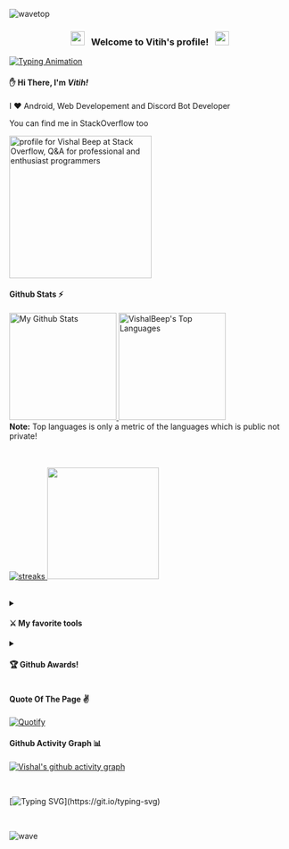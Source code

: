![wavetop](https://user-images.githubusercontent.com/82146140/177695541-fbee7a11-8763-49a8-a520-416cc9a5b97c.svg)

<h3 align="center">
  <img src="https://emoji.discord.st/emojis/768b108d-274f-4f44-a634-8477b16efce7.gif" width="25">
  &nbsp; Welcome to Vitih's profile! &nbsp;
  <img src="https://emoji.discord.st/emojis/768b108d-274f-4f44-a634-8477b16efce7.gif" width="25">
</h3>

[![Typing Animation](https://readme-typing-svg.herokuapp.com?lines=Hey!+It's+Me!;I'm+a++Android+Developer;I'm+a+Web+Developer;I+love+Java+and+Javascript+;I+Like+React+Too)](https://git.io/typing-svg)

 #### ✋ Hi There, I'm <b><i>Vitih!</i></b>

 I ❤ Android, Web Developement and Discord Bot Developer
 
 You can find me in StackOverflow too
 
 <a href="https://stackoverflow.com/users/22055784/vitih?tab=profile"><img src="https://stackoverflow.com/users/flair/15739040.png" width="255" alt="profile for Vishal Beep at Stack Overflow, Q&amp;A for professional and enthusiast programmers" title="profile for Vitih Beep at Stack Overflow, Q&amp;A for professional and enthusiast programmers"></a>
 
 
  #### Github Stats ⚡
  
  <a href="https://github.com/anuraghazra/github-readme-stats">
  <img alt="My Github Stats" src="https://github-readme-stats.vercel.app/api?username=Vishal-beep136&count_private=true&show_icons=true&theme=react&hide_border=true&bg_color=1F222E&title_color=F85D7F&icon_color=F8D866&custom_title=Stats" height="192px"/>
  </a>
  <a href="https://github.com/anuraghazra/github-readme-stats">
  <img alt="VishalBeep's Top Languages" src="https://github-readme-stats.vercel.app/api/top-langs/?username=Vishal-beep136&langs_count=8&layout=compact&theme=react&hide_border=true&bg_color=1F222E&title_color=F85D7F&icon_color=F8D866" height="192px"/>
  </a>
  <br>
  <b>Note:</b> Top languages is only a metric of the languages which is public not private!
  <br>
  <br>
  <br>
  
  <p>
   <a href="http://github-readme-streak-stats.herokuapp.com">
     <img alt="streaks" src="http://github-readme-streak-stats.herokuapp.com?user=Vishal-beep136&count_private=true&theme=react&hide_border=true&bg_color=1F222E&title_color=F85D7F&icon_color=F8D866">
  </a>
  <img src="https://user-images.githubusercontent.com/82146140/205825785-6a82e3c6-2de9-418f-9d34-491393b33b72.gif" width="200px"/>
  </p>
 <br>
 
 <details close>
   <summary><h4>⚔ My favorite tools</h4></summary>
   <h5>Programming Languages & Markup Languages</h5>
   <p>
   <img alt="Kotlin" src="https://img.shields.io/badge/kotlin-%237F52FF.svg?style=for-the-badge&logo=kotlin&logoColor=white"/>
   <img alt="Java" src="https://img.shields.io/badge/java-%23ED8B00.svg?style=for-the-badge&logo=java&logoColor=white" />
   <img alt="TypeScript" src="https://img.shields.io/badge/typescript-%23007ACC.svg?style=for-the-badge&logo=typescript&logoColor=white" />
   <img alt="C" src="https://img.shields.io/badge/c-%2300599C.svg?style=for-the-badge&logo=c&logoColor=white" />
  <img alt="C++" src="https://img.shields.io/badge/c++-%2300599C.svg?style=for-the-badge&logo=c%2B%2B&logoColor=white" />
  <img alt="C#" src="https://img.shields.io/badge/c%23-%23239120.svg?style=for-the-badge&logo=c-sharp&logoColor=white" />
  <img alt="CSS" src="https://img.shields.io/badge/css3-%231572B6.svg?style=for-the-badge&logo=css3&logoColor=white" />
  <img alt="HTML" src="https://img.shields.io/badge/html5-%23E34F26.svg?style=for-the-badge&logo=html5&logoColor=white" />
  <img alt="JavaScript" src="https://img.shields.io/badge/javascript-%23323330.svg?style=for-the-badge&logo=javascript&logoColor=%23F7DF1E" />
  <img alt="LaTeX" src="https://img.shields.io/badge/latex-%23008080.svg?style=for-the-badge&logo=latex&logoColor=white" />
  <img alt="Markdown" src="https://img.shields.io/badge/markdown-%23000000.svg?style=for-the-badge&logo=markdown&logoColor=white" />
  <img alt="Node.js" src="https://img.shields.io/badge/node.js-6DA55F?style=for-the-badge&logo=node.js&logoColor=white" />
  <img alt="PHP" src="https://img.shields.io/badge/php-%23777BB4.svg?style=for-the-badge&logo=php&logoColor=white" />
  <img alt="Python" src="https://img.shields.io/badge/python-3670A0?style=for-the-badge&logo=python&logoColor=ffdd54" />
  <img alt="My SQL" src="https://img.shields.io/badge/mysql-%2300f.svg?style=for-the-badge&logo=mysql&logoColor=white" />
  <img alt="Dart" src="https://img.shields.io/badge/dart-%230175C2.svg?style=for-the-badge&logo=dart&logoColor=white"/>
   </p>
   <h5>Frameworks, Platforms & Libraries</h5>
   <p>
   <img alt="Bootstrap" src="https://img.shields.io/badge/bootstrap-%23563D7C.svg?style=for-the-badge&logo=bootstrap&logoColor=white"/>
   <img alt="Bulma" src="https://img.shields.io/badge/bulma-00D0B1?style=for-the-badge&logo=bulma&logoColor=white"/>
   <img alt="Chakra" src="https://img.shields.io/badge/chakra-%234ED1C5.svg?style=for-the-badge&logo=chakraui&logoColor=white"/>
   <img alt="Flutter" src="https://img.shields.io/badge/Flutter-%2302569B.svg?style=for-the-badge&logo=Flutter&logoColor=white"/>
   <img alt="Gatsby" src="https://img.shields.io/badge/Gatsby-%23663399.svg?style=for-the-badge&logo=gatsby&logoColor=white)"/>
   <img alt="JWT" src="https://img.shields.io/badge/JWT-black?style=for-the-badge&logo=JSON%20web%20tokens"/>
   <img alt="JQuery" src="https://img.shields.io/badge/jquery-%230769AD.svg?style=for-the-badge&logo=jquery&logoColor=white"/>
   <img alt="MUI" src="https://img.shields.io/badge/MUI-%230081CB.svg?style=for-the-badge&logo=mui&logoColor=white"/>
   <img alt="NPM" src="https://img.shields.io/badge/NPM-%23000000.svg?style=for-the-badge&logo=npm&logoColor=white"/>
   <img alt="Next Js" src="https://img.shields.io/badge/Next-black?style=for-the-badge&logo=next.js&logoColor=white"/>
   <img alt="Open CV" src="https://img.shields.io/badge/opencv-%23white.svg?style=for-the-badge&logo=opencv&logoColor=white"/>
   <img alt="P5 Js" src="https://img.shields.io/badge/p5.js-ED225D?style=for-the-badge&logo=p5.js&logoColor=FFFFFF"/>
   <img alt="Pug" src="https://img.shields.io/badge/Pug-FFF?style=for-the-badge&logo=pug&logoColor=A86454"/>
   <img alt="React" src="https://img.shields.io/badge/react-%2320232a.svg?style=for-the-badge&logo=react&logoColor=%2361DAFB"/>
   <img alt="React Native" src="https://img.shields.io/badge/react_native-%2320232a.svg?style=for-the-badge&logo=react&logoColor=%2361DAFB"/>
   <img alt="React Router" src="https://img.shields.io/badge/React_Router-CA4245?style=for-the-badge&logo=react-router&logoColor=white"/>
   <img alt="Redux" src="https://img.shields.io/badge/redux-%23593d88.svg?style=for-the-badge&logo=redux&logoColor=white"/>
   <img alt="Rxjs" src="https://img.shields.io/badge/rxjs-%23B7178C.svg?style=for-the-badge&logo=reactivex&logoColor=white"/>
   <img alt="Socket IO" src="https://img.shields.io/badge/Socket.io-black?style=for-the-badge&logo=socket.io&badgeColor=010101"/>
   <img alt="SASS" src="https://img.shields.io/badge/SASS-hotpink.svg?style=for-the-badge&logo=SASS&logoColor=white"/>
   <img alt="Svelte" src="https://img.shields.io/badge/svelte-%23f1413d.svg?style=for-the-badge&logo=svelte&logoColor=white"/>
   <img alt="Webpack" src="https://img.shields.io/badge/webpack-%238DD6F9.svg?style=for-the-badge&logo=webpack&logoColor=black"/>
   <img alt="Web 3" src="https://img.shields.io/badge/web3.js-F16822?style=for-the-badge&logo=web3.js&logoColor=white"/>
   </p>
   
 </details>
 
 <details close>
 <summary><h4>🏆 Github Awards!</h4></summary>
 <img src="https://github-profile-trophy.vercel.app/?username=Vishal-Beep136&margin-w=10&margin-h=10" alt="Vishal Beep" />  
 </details>

 #### Quote Of The Page ✌
 
[![Quotify](https://github-readme-quotify.vercel.app/api?mode=mixed&type=horizontal&theme=dracula)](https://github.com/Vishal-beep136/github-readme-quotify)

#### Github Activity Graph 📊

[![Vishal's github activity graph](https://github-readme-activity-graph.cyclic.app/graph?username=vishal-beep136&bg_color=e0e6ff&color=385dff&line=0051ff&point=0051ff&area=true&hide_border=true&radius=25)](https://github.com/ashutosh00710/github-readme-activity-graph)

<br>

[![Typing SVG](https://readme-typing-svg.herokuapp.com?lines=Thank+You+%3AD;See+You+Again+%5E_%5E;Bye+Bye+!;Are+u+still+reading!)](https://git.io/typing-svg)

<br>


![wave](https://user-images.githubusercontent.com/82146140/177694992-9277afcb-e818-4712-b2a9-ab167d718991.svg)

